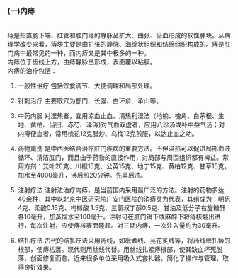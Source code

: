 ### (一)内痔  

​        
痔是指直肠下端、肛管和肛门缘的静脉丛扩大、曲张、瘀血形成的软性肿块。从病理学改变来看，痔块主要是由扩张的静脉、海绵状组织和结缔组织构成的。痔是肛门病中最常见的一种，而内痔又是其中极多的一种。
​        
内痔位于齿线上方，由痔静脉丛形成，表面覆以粘膜。 
​        
内痔的治疗包括：

  1. 一般性治疗 包括饮食调节、大便调理和局部处理。

  2. 针刺治疗  主要取穴为郄门、长强、白环俞、承山等。

  3. 中药内服  对湿热者，宜用凉血止血、清热利湿法（地榆、槐角、白茅根、生地、黄柏、当归、赤芍、泽泻)对气血双虚者，应用八珍汤或补中益气汤；对内痔便血者，常用槐花12克醋炒、乌梅12克煎服，以达止血之功。     

  4.  药物熏洗  是中西医结合治疗肛门疾病的重要方法。不但温热可以促进局部血液循环、清洁肛门，而且由于药物的直接作用，对局部与周围组织都有裨益。常用方剂：艾叶20克、川椒15克、公英15克、地丁15克、黄柏12克、甘草15克，加水至4000毫升，沸后煎20分钟。先熏后洗。  

  5.  注射疗法  注射法治疗内痔，是当前国内采用最广泛的方法。注射的药物多达40余种，其中以北京中医研究院广安门医院的消痔灵为代表，其组成为：明矾4克、柔酸0.15克、枸橼酸 1.5克、三氯叔丁醇0.5克、甘油及低分子右旋糖酐各10毫升，加蒸馏水至100毫升。注射可在肛门镜下或麻醉下将痔核翻出进行，每次注射，应使痔核表面隆起。对三期内痔，一次注入量约为30毫升。  

  6.  结扎疗法  古代的结扎疗法采用药线，如砒煮线、芫花炙线等，将药线缠扎痔的根部，使痔枯落。现代则用丝线代替。用丝线扎紧痔根部，使其缺血坏死脱落，创面修复而愈。近来很多单位采用吸入式套扎器，简化了操作与管理，取得良好效果。
